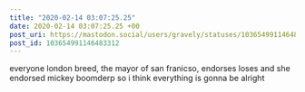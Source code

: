 ```yaml
---
title: "2020-02-14 03:07:25.25"
date: 2020-02-14 03:07:25.25 +00
post_uri: https://mastodon.social/users/gravely/statuses/103654991146483312
post_id: 103654991146483312
---
```

everyone london breed, the mayor of san franicso, endorses loses and she endorsed mickey boomderp so i think everything is gonna be alright


